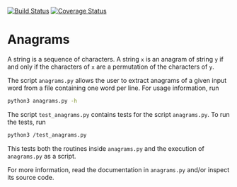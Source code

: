 [![Build Status](https://travis-ci.org/gpfreitas/anagrams_2015.svg?branch=master)](https://travis-ci.org/gpfreitas/anagrams_2015)
[![Coverage Status](https://coveralls.io/repos/github/gpfreitas/anagrams_2015/badge.svg?branch=master)](https://coveralls.io/github/gpfreitas/anagrams_2015?branch=master)

# Anagrams

A string is a sequence of characters. A string `x` is an anagram of string
`y` if and only if the characters of `x` are a permutation of the
characters of `y`.

The script `anagrams.py` allows the user to extract anagrams of a given input
word from a file containing one word per line. For usage information, run

```bash
python3 anagrams.py -h
```

The script `test_anagrams.py` contains tests for the script `anagrams.py`.
To run the tests, run 

```bash
python3 /test_anagrams.py
```

This tests both the routines inside `anagrams.py` and the execution of
`anagrams.py` as a script.

For more information, read the documentation in `anagrams.py` and/or inspect
its source code.
